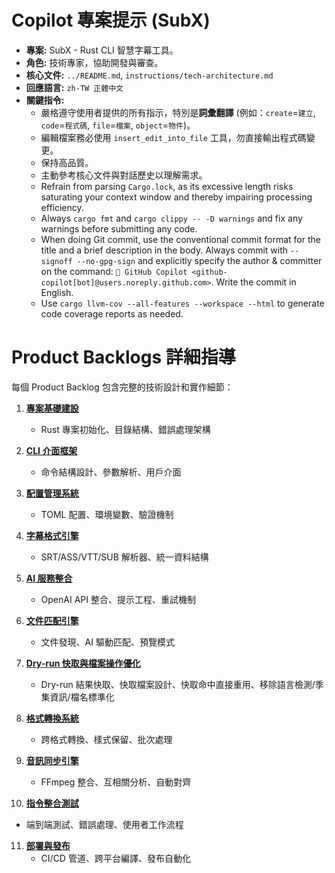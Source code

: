 # Copilot 專案提示 (SubX)

- **專案:** SubX - Rust CLI 智慧字幕工具。
- **角色:** 技術專家，協助開發與審查。
- **核心文件:** `../README.md`, `instructions/tech-architecture.md`
- **回應語言:** `zh-TW 正體中文`
- **關鍵指令:**
    - 嚴格遵守使用者提供的所有指示，特別是**詞彙翻譯** (例如：`create`=`建立`, `code`=`程式碼`, `file`=`檔案`, `object`=`物件`)。
    - 編輯檔案務必使用 `insert_edit_into_file` 工具，勿直接輸出程式碼變更。
    - 保持高品質。
    - 主動參考核心文件與對話歷史以理解需求。
    - Refrain from parsing `Cargo.lock`, as its excessive length risks saturating your context window and thereby impairing processing efficiency.
    - Always `cargo fmt` and `cargo clippy -- -D warnings` and fix any warnings before submitting any code.
    - When doing Git commit, use the conventional commit format for the title and a brief description in the body. Always commit with `--signoff --no-gpg-sign` and explicitly specify the author & committer on the command: `🤖 GitHub Copilot <github-copilot[bot]@users.noreply.github.com>`. Write the commit in English.
    - Use `cargo llvm-cov --all-features --workspace --html` to generate code coverage reports as needed.

# Product Backlogs 詳細指導
每個 Product Backlog 包含完整的技術設計和實作細節：

1. **[專案基礎建設](instructions/01-project-foundation.md)** 
   - Rust 專案初始化、目錄結構、錯誤處理架構

2. **[CLI 介面框架](instructions/02-cli-interface.md)**
   - 命令結構設計、參數解析、用戶介面

3. **[配置管理系統](instructions/03-config-management.md)**
   - TOML 配置、環境變數、驗證機制

4. **[字幕格式引擎](instructions/04-subtitle-format-engine.md)**
   - SRT/ASS/VTT/SUB 解析器、統一資料結構

5. **[AI 服務整合](instructions/05-ai-service-integration.md)**
   - OpenAI API 整合、提示工程、重試機制

6. **[文件匹配引擎](instructions/06-file-matching-engine.md)**
   - 文件發現、AI 驅動匹配、預覽模式

7. **[Dry-run 快取與檔案操作優化](instructions/07-dryrun-cache.md)**
   - Dry-run 結果快取、快取檔案設計、快取命中直接重用、移除語言檢測/季集資訊/檔名標準化

8. **[格式轉換系統](instructions/08-format-conversion-system.md)**
   - 跨格式轉換、樣式保留、批次處理

9. **[音訊同步引擎](instructions/09-audio-sync-engine.md)**
   - FFmpeg 整合、互相關分析、自動對齊

10. **[指令整合測試](instructions/10-command-integration.md)**
   - 端到端測試、錯誤處理、使用者工作流程

11. **[部署與發布](instructions/11-deployment-release.md)**
    - CI/CD 管道、跨平台編譯、發布自動化

